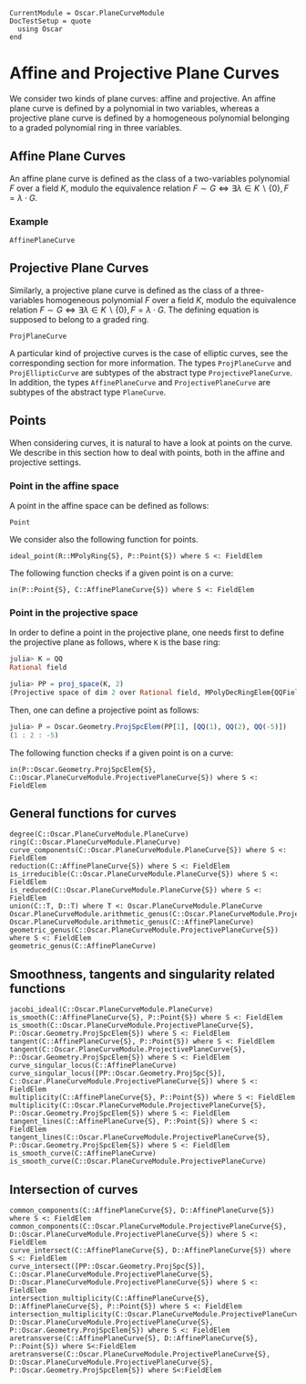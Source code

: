 ```@meta
CurrentModule = Oscar.PlaneCurveModule
DocTestSetup = quote
  using Oscar
end
```


# Affine and Projective Plane Curves

We consider two kinds of plane curves: affine and projective. An affine plane
curve is defined by a polynomial in two variables, whereas a projective plane
curve is defined by a homogeneous polynomial belonging to a graded polynomial
ring in three variables.

## Affine Plane Curves

An affine plane curve is defined as the class of a two-variables polynomial
$F$ over a field $K$, modulo the equivalence relation $F \sim G \iff
\exists \lambda \in K\backslash \{0\}, F = \lambda \cdot G$.

### Example

```@docs
AffinePlaneCurve
```

## Projective Plane Curves

Similarly, a projective plane curve is defined as the class of a
three-variables homogeneous polynomial $F$ over a field $K$, modulo the
equivalence relation $F\sim G \iff \exists \lambda \in K\backslash \{0\}, F =
\lambda \cdot G$. The defining equation is supposed to belong to a graded
ring.

```@docs
ProjPlaneCurve
```

A particular kind of projective curves is the case of elliptic curves, see the
corresponding section for more information. The types `ProjPlaneCurve` and
`ProjEllipticCurve` are subtypes of the abstract type `ProjectivePlaneCurve`.
In addition, the types `AffinePlaneCurve` and `ProjectivePlaneCurve` are
subtypes of the abstract type `PlaneCurve`.

## Points

When considering curves, it is natural to have a look at points on the curve.
We describe in this section how to deal with points, both in the affine and
projective settings.

### Point in the affine space

A point in the affine space can be defined as follows:
```@docs
Point
```
We consider also the following function for points.

```@docs
ideal_point(R::MPolyRing{S}, P::Point{S}) where S <: FieldElem
```

The following function checks if a given point is on a curve:

```@docs
in(P::Point{S}, C::AffinePlaneCurve{S}) where S <: FieldElem
```

### Point in the projective space

In order to define a point in the projective plane, one needs first to define
the projective plane as follows, where `K` is the base ring:

```julia plane_curves
julia> K = QQ
Rational field

julia> PP = proj_space(K, 2)
(Projective space of dim 2 over Rational field, MPolyDecRingElem{QQFieldElem, QQMPolyRingElem}[x[0], x[1], x[2]])

```

Then, one can define a projective point as follows:

```julia plane_curves
julia> P = Oscar.Geometry.ProjSpcElem(PP[1], [QQ(1), QQ(2), QQ(-5)])
(1 : 2 : -5)

```

The following function checks if a given point is on a curve:

```@docs
in(P::Oscar.Geometry.ProjSpcElem{S}, C::Oscar.PlaneCurveModule.ProjectivePlaneCurve{S}) where S <: FieldElem
```

## General functions for curves

```@docs
degree(C::Oscar.PlaneCurveModule.PlaneCurve)
ring(C::Oscar.PlaneCurveModule.PlaneCurve)
curve_components(C::Oscar.PlaneCurveModule.PlaneCurve{S}) where S <: FieldElem
reduction(C::AffinePlaneCurve{S}) where S <: FieldElem
is_irreducible(C::Oscar.PlaneCurveModule.PlaneCurve{S}) where S <: FieldElem
is_reduced(C::Oscar.PlaneCurveModule.PlaneCurve{S}) where S <: FieldElem
union(C::T, D::T) where T <: Oscar.PlaneCurveModule.PlaneCurve
Oscar.PlaneCurveModule.arithmetic_genus(C::Oscar.PlaneCurveModule.ProjectivePlaneCurve)
Oscar.PlaneCurveModule.arithmetic_genus(C::AffinePlaneCurve)
geometric_genus(C::Oscar.PlaneCurveModule.ProjectivePlaneCurve{S}) where S <: FieldElem
geometric_genus(C::AffinePlaneCurve)
```

## Smoothness, tangents and singularity related functions

```@docs
jacobi_ideal(C::Oscar.PlaneCurveModule.PlaneCurve)
is_smooth(C::AffinePlaneCurve{S}, P::Point{S}) where S <: FieldElem
is_smooth(C::Oscar.PlaneCurveModule.ProjectivePlaneCurve{S}, P::Oscar.Geometry.ProjSpcElem{S}) where S <: FieldElem
tangent(C::AffinePlaneCurve{S}, P::Point{S}) where S <: FieldElem
tangent(C::Oscar.PlaneCurveModule.ProjectivePlaneCurve{S}, P::Oscar.Geometry.ProjSpcElem{S}) where S <: FieldElem
curve_singular_locus(C::AffinePlaneCurve)
curve_singular_locus([PP::Oscar.Geometry.ProjSpc{S}], C::Oscar.PlaneCurveModule.ProjectivePlaneCurve{S}) where S <: FieldElem
multiplicity(C::AffinePlaneCurve{S}, P::Point{S}) where S <: FieldElem
multiplicity(C::Oscar.PlaneCurveModule.ProjectivePlaneCurve{S}, P::Oscar.Geometry.ProjSpcElem{S}) where S <: FieldElem
tangent_lines(C::AffinePlaneCurve{S}, P::Point{S}) where S <: FieldElem
tangent_lines(C::Oscar.PlaneCurveModule.ProjectivePlaneCurve{S}, P::Oscar.Geometry.ProjSpcElem{S}) where S <: FieldElem
is_smooth_curve(C::AffinePlaneCurve)
is_smooth_curve(C::Oscar.PlaneCurveModule.ProjectivePlaneCurve)
```

## Intersection of curves

```@docs
common_components(C::AffinePlaneCurve{S}, D::AffinePlaneCurve{S}) where S <: FieldElem
common_components(C::Oscar.PlaneCurveModule.ProjectivePlaneCurve{S}, D::Oscar.PlaneCurveModule.ProjectivePlaneCurve{S}) where S <: FieldElem
curve_intersect(C::AffinePlaneCurve{S}, D::AffinePlaneCurve{S}) where S <: FieldElem
curve_intersect([PP::Oscar.Geometry.ProjSpc{S}], C::Oscar.PlaneCurveModule.ProjectivePlaneCurve{S}, D::Oscar.PlaneCurveModule.ProjectivePlaneCurve{S}) where S <: FieldElem
intersection_multiplicity(C::AffinePlaneCurve{S}, D::AffinePlaneCurve{S}, P::Point{S}) where S <: FieldElem
intersection_multiplicity(C::Oscar.PlaneCurveModule.ProjectivePlaneCurve{S}, D::Oscar.PlaneCurveModule.ProjectivePlaneCurve{S}, P::Oscar.Geometry.ProjSpcElem{S}) where S <: FieldElem
aretransverse(C::AffinePlaneCurve{S}, D::AffinePlaneCurve{S}, P::Point{S}) where S<:FieldElem
aretransverse(C::Oscar.PlaneCurveModule.ProjectivePlaneCurve{S}, D::Oscar.PlaneCurveModule.ProjectivePlaneCurve{S}, P::Oscar.Geometry.ProjSpcElem{S}) where S<:FieldElem
```


